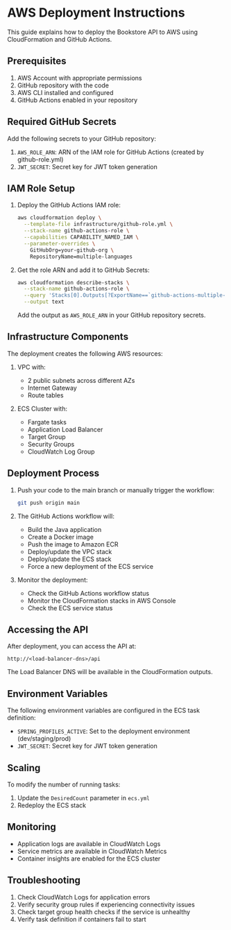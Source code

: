 # AWS Deployment Instructions

This guide explains how to deploy the Bookstore API to AWS using CloudFormation and GitHub Actions.

## Prerequisites

1. AWS Account with appropriate permissions
2. GitHub repository with the code
3. AWS CLI installed and configured
4. GitHub Actions enabled in your repository

## Required GitHub Secrets

Add the following secrets to your GitHub repository:

1. `AWS_ROLE_ARN`: ARN of the IAM role for GitHub Actions (created by github-role.yml)
2. `JWT_SECRET`: Secret key for JWT token generation

## IAM Role Setup

1. Deploy the GitHub Actions IAM role:
   ```bash
   aws cloudformation deploy \
     --template-file infrastructure/github-role.yml \
     --stack-name github-actions-role \
     --capabilities CAPABILITY_NAMED_IAM \
     --parameter-overrides \
       GitHubOrg=your-github-org \
       RepositoryName=multiple-languages
   ```

2. Get the role ARN and add it to GitHub Secrets:
   ```bash
   aws cloudformation describe-stacks \
     --stack-name github-actions-role \
     --query 'Stacks[0].Outputs[?ExportName==`github-actions-multiple-languages-role-arn`].OutputValue' \
     --output text
   ```

   Add the output as `AWS_ROLE_ARN` in your GitHub repository secrets.

## Infrastructure Components

The deployment creates the following AWS resources:

1. VPC with:
   - 2 public subnets across different AZs
   - Internet Gateway
   - Route tables

2. ECS Cluster with:
   - Fargate tasks
   - Application Load Balancer
   - Target Group
   - Security Groups
   - CloudWatch Log Group

## Deployment Process

1. Push your code to the main branch or manually trigger the workflow:
   ```bash
   git push origin main
   ```

2. The GitHub Actions workflow will:
   - Build the Java application
   - Create a Docker image
   - Push the image to Amazon ECR
   - Deploy/update the VPC stack
   - Deploy/update the ECS stack
   - Force a new deployment of the ECS service

3. Monitor the deployment:
   - Check the GitHub Actions workflow status
   - Monitor the CloudFormation stacks in AWS Console
   - Check the ECS service status

## Accessing the API

After deployment, you can access the API at:
```
http://<load-balancer-dns>/api
```

The Load Balancer DNS will be available in the CloudFormation outputs.

## Environment Variables

The following environment variables are configured in the ECS task definition:

- `SPRING_PROFILES_ACTIVE`: Set to the deployment environment (dev/staging/prod)
- `JWT_SECRET`: Secret key for JWT token generation

## Scaling

To modify the number of running tasks:

1. Update the `DesiredCount` parameter in `ecs.yml`
2. Redeploy the ECS stack

## Monitoring

- Application logs are available in CloudWatch Logs
- Service metrics are available in CloudWatch Metrics
- Container insights are enabled for the ECS cluster

## Troubleshooting

1. Check CloudWatch Logs for application errors
2. Verify security group rules if experiencing connectivity issues
3. Check target group health checks if the service is unhealthy
4. Verify task definition if containers fail to start
